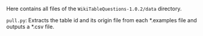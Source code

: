 Here contains all files of the `WikiTableQuestions-1.0.2/data` directory.

`pull.py`: Extracts the table id and its origin file from each *.examples file and outputs a *.csv file.
